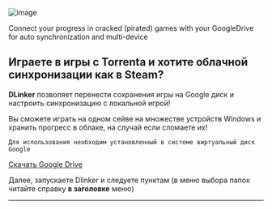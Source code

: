 ![image](https://user-images.githubusercontent.com/52743561/209828049-b83a0b04-e842-4287-83fd-522563fe7f8c.png)

Connect your progress in cracked (pirated) games with your GoogleDrive for auto synchronization and multi-device

## Играете в игры с Torrenta и хотите облачной синхронизации как в Steam?
**DLinker** позволяет перенести сохранения игры на Google диск и настроить синхронизацию с локальной игрой!

Вы сможете играть на одном сейве на множестве устройств Windows и хранить прогресс в облаке, на случай если сломаете их!

```
Для использования необходим установленный в системе виртуальный диск Google
```
[Скачать Google Drive](https://dl.google.com/drive-file-stream/GoogleDriveSetup.exe)


Далее, запускаете Dlinker и следуете пунктам (в меню выбора папок читайте справку **в заголовке** меню)

---
